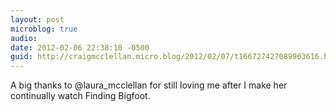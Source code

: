 ```yaml
---
layout: post
microblog: true
audio: 
date: 2012-02-06 22:38:10 -0500
guid: http://craigmcclellan.micro.blog/2012/02/07/t166727427089903616.html
---
```

A big thanks to @laura_mcclellan for still loving me after I make her continually watch Finding Bigfoot.
